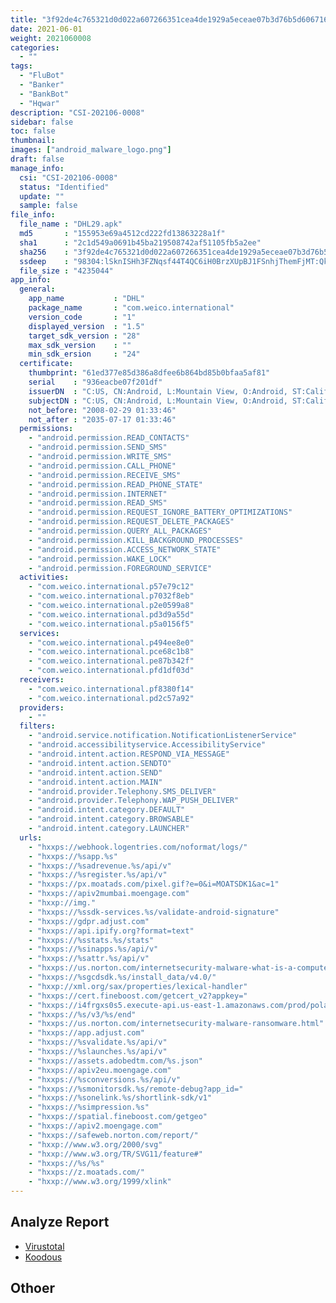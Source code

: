 ```yaml
---
title: "3f92de4c765321d0d022a607266351cea4de1929a5eceae07b3d76b5d606716c"
date: 2021-06-01
weight: 2021060008
categories:
  - ""
tags:
  - "FluBot"
  - "Banker"
  - "BankBot"
  - "Hqwar"
description: "CSI-202106-0008"
sidebar: false
toc: false
thumbnail: 
images: ["android_malware_logo.png"]
draft: false
manage_info:
  csi: "CSI-202106-0008"
  status: "Identified"
  update: ""
  sample: false
file_info:
  file_name : "DHL29.apk"
  md5       : "155953e69a4512cd222fd13863228a1f"
  sha1	    : "2c1d549a0691b45ba219508742af51105fb5a2ee"
  sha256    : "3f92de4c765321d0d022a607266351cea4de1929a5eceae07b3d76b5d606716c"
  ssdeep    : "98304:lSknISHh3FZNqsf44T4QC6iH0BrzXUpBJ1FSnhjThemFjMT:Qknhlj7LfC6ikrzXUbJ1FSn3emFjMT"
  file_size : "4235044"
app_info:
  general:
    app_name           : "DHL"
    package_name       : "com.weico.international"
    version_code       : "1"
    displayed_version  : "1.5"
    target_sdk_version : "28"
    max_sdk_version    : ""
    min_sdk_ersion     : "24"
  certificate:
    thumbprint: "61ed377e85d386a8dfee6b864bd85b0bfaa5af81"
    serial    : "936eacbe07f201df"
    issuerDN  : "C:US, CN:Android, L:Mountain View, O:Android, ST:California, OU:Android, email:android@android.com"
    subjectDN : "C:US, CN:Android, L:Mountain View, O:Android, ST:California, OU:Android, email:android@android.com"
    not_before: "2008-02-29 01:33:46"
    not_after : "2035-07-17 01:33:46"
  permissions:
    - "android.permission.READ_CONTACTS"
    - "android.permission.SEND_SMS"
    - "android.permission.WRITE_SMS"
    - "android.permission.CALL_PHONE"
    - "android.permission.RECEIVE_SMS"
    - "android.permission.READ_PHONE_STATE"
    - "android.permission.INTERNET"
    - "android.permission.READ_SMS"
    - "android.permission.REQUEST_IGNORE_BATTERY_OPTIMIZATIONS"
    - "android.permission.REQUEST_DELETE_PACKAGES"
    - "android.permission.QUERY_ALL_PACKAGES"
    - "android.permission.KILL_BACKGROUND_PROCESSES"
    - "android.permission.ACCESS_NETWORK_STATE"
    - "android.permission.WAKE_LOCK"
    - "android.permission.FOREGROUND_SERVICE"
  activities:
    - "com.weico.international.p57e79c12"
    - "com.weico.international.p7032f8eb"
    - "com.weico.international.p2e0599a8"
    - "com.weico.international.pd3d9a55d"
    - "com.weico.international.p5a0156f5"
  services:
    - "com.weico.international.p494ee8e0"
    - "com.weico.international.pce68c1b8"
    - "com.weico.international.pe87b342f"
    - "com.weico.international.pfd1df03d"
  receivers:
    - "com.weico.international.pf8380f14"
    - "com.weico.international.pd2c57a92"
  providers:
    - ""
  filters:
    - "android.service.notification.NotificationListenerService"
    - "android.accessibilityservice.AccessibilityService"
    - "android.intent.action.RESPOND_VIA_MESSAGE"
    - "android.intent.action.SENDTO"
    - "android.intent.action.SEND"
    - "android.intent.action.MAIN"
    - "android.provider.Telephony.SMS_DELIVER"
    - "android.provider.Telephony.WAP_PUSH_DELIVER"
    - "android.intent.category.DEFAULT"
    - "android.intent.category.BROWSABLE"
    - "android.intent.category.LAUNCHER"
  urls:
    - "hxxps://webhook.logentries.com/noformat/logs/"
    - "hxxps://%sapp.%s"
    - "hxxps://%sadrevenue.%s/api/v"
    - "hxxps://%sregister.%s/api/v"
    - "hxxps://px.moatads.com/pixel.gif?e=0&i=MOATSDK1&ac=1"
    - "hxxps://apiv2mumbai.moengage.com"
    - "hxxp://img."
    - "hxxps://%ssdk-services.%s/validate-android-signature"
    - "hxxps://gdpr.adjust.com"
    - "hxxps://api.ipify.org?format=text"
    - "hxxps://%sstats.%s/stats"
    - "hxxps://%sinapps.%s/api/v"
    - "hxxps://%sattr.%s/api/v"
    - "hxxps://us.norton.com/internetsecurity-malware-what-is-a-computer-virus.html"
    - "hxxps://%sgcdsdk.%s/install_data/v4.0/"
    - "hxxp://xml.org/sax/properties/lexical-handler"
    - "hxxps://cert.fineboost.com/getcert_v2?appkey="
    - "hxxps://i4frgxs0s5.execute-api.us-east-1.amazonaws.com/prod/polarbear/"
    - "hxxps://%s/v3/%s/end"
    - "hxxps://us.norton.com/internetsecurity-malware-ransomware.html"
    - "hxxps://app.adjust.com"
    - "hxxps://%svalidate.%s/api/v"
    - "hxxps://%slaunches.%s/api/v"
    - "hxxps://assets.adobedtm.com/%s.json"
    - "hxxps://apiv2eu.moengage.com"
    - "hxxps://%sconversions.%s/api/v"
    - "hxxps://%smonitorsdk.%s/remote-debug?app_id="
    - "hxxps://%sonelink.%s/shortlink-sdk/v1"
    - "hxxps://%simpression.%s"
    - "hxxps://spatial.fineboost.com/getgeo"
    - "hxxps://apiv2.moengage.com"
    - "hxxps://safeweb.norton.com/report/"
    - "hxxp://www.w3.org/2000/svg"
    - "hxxp://www.w3.org/TR/SVG11/feature#"
    - "hxxps://%s/%s"
    - "hxxps://z.moatads.com/"
    - "hxxp://www.w3.org/1999/xlink"
---
```


## Analyze Report

- [Virustotal](https://www.virustotal.com/gui/file/3f92de4c765321d0d022a607266351cea4de1929a5eceae07b3d76b5d606716c)
- [Koodous](https://koodous.com/apks/3f92de4c765321d0d022a607266351cea4de1929a5eceae07b3d76b5d606716c)

## Othoer
